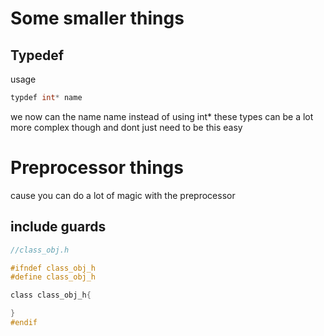 

# Some smaller things

## Typedef 

usage
```c++
typdef int* name
```
we now can the name name instead of using int*
these types can be a lot more complex though and dont just need to be this easy

# Preprocessor things
cause you can do a lot of magic with the preprocessor
## include guards

```c
//class_obj.h

#ifndef class_obj_h
#define class_obj_h

class class_obj_h{

}
#endif